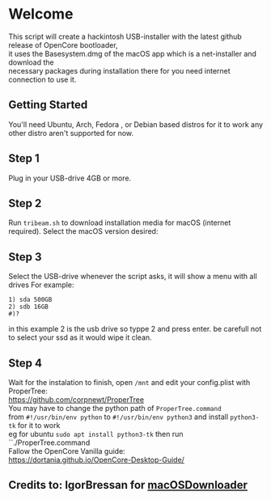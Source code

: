 # Welcome  
This script will create a hackintosh USB-installer with the latest github release of OpenCore bootloader,  
it uses the Basesystem.dmg of the macOS app which is a net-installer and download the  
necessary packages during installation there for you need internet connection to use it.    
## Getting Started
You'll need Ubuntu, Arch, Fedora , or Debian based distros for it to work any other distro aren't supported for now.

## Step 1
Plug in your USB-drive 4GB or more. 

## Step 2
Run `tribeam.sh` to download installation media for macOS (internet required). 
Select the macOS version desired:  

## Step 3
Select the USB-drive whenever the script asks, it will show a menu with all drives For example:
```
1) sda 500GB
2) sdb 16GB
#)?
```

in this example 2 is the usb drive so typpe 2 and press enter.
be carefull not to select your ssd as it would wipe it clean.

## Step 4
Wait for the instalation to finish, open ``/mnt`` and edit your config.plist with ProperTree:  
https://github.com/corpnewt/ProperTree  
You may have to change the python path of ``ProperTree.command``  
from ``#!/usr/bin/env python``
to ``#!/usr/bin/env python3`` and install ``python3-tk`` for it to work  
eg for ubuntu ``sudo apt install python3-tk`` then run ``./ProperTree.command    
Fallow the OpenCore Vanilla guide:  
https://dortania.github.io/OpenCore-Desktop-Guide/    

## Credits to: IgorBressan for  <a href="https://github.com/IgorBressan/macOSDownloader" target="_top">macOSDownloader</a>



